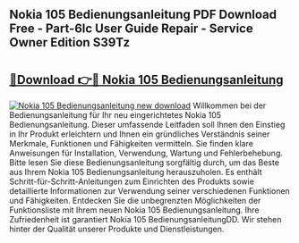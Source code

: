 ## Nokia 105 Bedienungsanleitung PDF Download Free - Part-6lc User Guide Repair - Service Owner Edition S39Tz

# <h2><a href="http://df3v67j.blite.top/?on=Nokia+105+Bedienungsanleitung">🔗Download 👉🔴 Nokia 105 Bedienungsanleitung</a></h2>

[![Nokia 105 Bedienungsanleitung new download](https://i.imgur.com/lujVjoI.png)](http://df3v67j.blite.top/?on=Nokia+105+Bedienungsanleitung)
Willkommen bei der Bedienungsanleitung für Ihr neu eingerichtetes Nokia 105 Bedienungsanleitung. Dieser umfassende Leitfaden soll Ihnen den Einstieg in Ihr Produkt erleichtern und Ihnen ein gründliches Verständnis seiner Merkmale, Funktionen und Fähigkeiten vermitteln. Sie finden klare Anweisungen für Installation, Verwendung, Wartung und Fehlerbehebung. Bitte lesen Sie diese Bedienungsanleitung sorgfältig durch, um das Beste aus Ihrem Nokia 105 Bedienungsanleitung herauszuholen. Es enthält Schritt-für-Schritt-Anleitungen zum Einrichten des Produkts sowie detaillierte Informationen zur Verwendung seiner verschiedenen Funktionen und Fähigkeiten. Entdecken Sie die unbegrenzten Möglichkeiten der Funktionsliste mit Ihrem neuen Nokia 105 Bedienungsanleitung. Ihre Zufriedenheit ist garantiert Nokia 105 BedienungsanleitungDD. Wir stehen hinter der Qualität unserer Produkte und Dienstleistungen.
